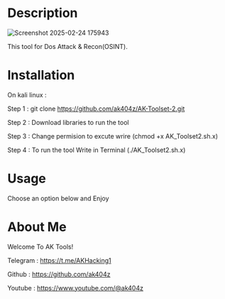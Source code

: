 # Description

![Screenshot 2025-02-24 175943](https://github.com/user-attachments/assets/c9850058-ef0d-46aa-97a2-a0f32b36fc96)

This tool for Dos Attack & Recon(OSINT).

# Installation

On kali linux :

Step 1 : git clone https://github.com/ak404z/AK-Toolset-2.git

Step 2 : Download libraries to run the tool

Step 3 : Change permision to excute wrire (chmod +x AK_Toolset2.sh.x)

Step 4 : To run the tool Write in Terminal (./AK_Toolset2.sh.x)

# Usage

Choose an option below and Enjoy

# About Me
Welcome To AK Tools!

Telegram : https://t.me/AKHacking1

Github : https://github.com/ak404z

Youtube : https://www.youtube.com/@ak404z

